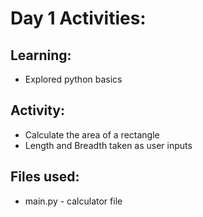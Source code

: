 # Day 1 Activities:

## Learning:
- Explored python basics

## Activity: 
- Calculate the area of a rectangle
- Length and Breadth taken as user inputs

## Files used:
- main.py - calculator file